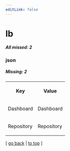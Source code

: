 ```yaml
---
editLink: false
---
```


# lb

##### All missed: 2


### json

##### Missing: 2

<table width="100%">
<tr><th width="50%">

Key

</th><th width="50%">

Value

</th></tr>
<tr><td width="50%">

Dashboard

</td><td width="50%">

Dashboard

</td></tr>
<tr><td width="50%">

Repository

</td><td width="50%">

Repository

</td></tr>
</table>

[ [go back](../status.md) | [to top](#) ]

